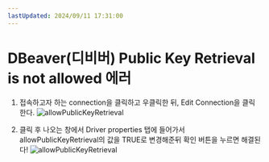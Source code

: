 ```yaml
---
lastUpdated: 2024/09/11 17:31:00
---
```


# DBeaver(디비버) Public Key Retrieval is not allowed 에러

1. 접속하고자 하는 connection을 클릭하고 우클릭한 뒤, Edit Connection을 클릭한다.
![allowPublicKeyRetrieval](https://img1.daumcdn.net/thumb/R1280x0/?scode=mtistory2&fname=https%3A%2F%2Fblog.kakaocdn.net%2Fdn%2FTiNGe%2FbtrMcPswAu5%2F3cVFwtpwMrtBRcl06KTm41%2Fimg.png)

2. 클릭 후 나오는 창에서 Driver properties 탭에 들어가서 allowPublicKeyRetrieval의 값을 TRUE로 변경해준뒤 확인 버튼을 누르면 해결된다!
![allowPublicKeyRetrieval](https://img1.daumcdn.net/thumb/R1280x0/?scode=mtistory2&fname=https%3A%2F%2Fblog.kakaocdn.net%2Fdn%2FcrthFm%2FbtrMbxlgyUU%2Fgr5ighdyy38wB65hqMRmBk%2Fimg.png)
